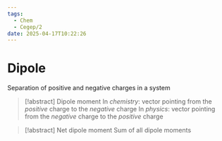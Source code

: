 ```yaml
---
tags:
  - Chem
  - Cegep/2
date: 2025-04-17T10:22:26
---
```


# Dipole

Separation of positive and negative charges in a system

> [!abstract] Dipole moment
> In *chemistry*: vector pointing from the *positive* charge to the *negative* charge
> In *physics*: vector pointing from the *negative* charge to the *positive* charge

> [!abstract] Net dipole moment
> Sum of all dipole moments
